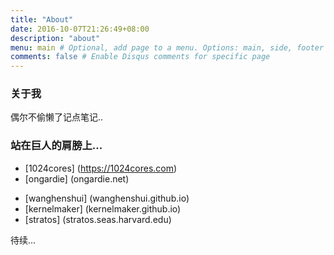 ```yaml
---
title: "About"
date: 2016-10-07T21:26:49+08:00
description: "about"
menu: main # Optional, add page to a menu. Options: main, side, footer
comments: false # Enable Disqus comments for specific page
---
```


### 关于我

偶尔不偷懒了记点笔记..

### 站在巨人的肩膀上...

- [1024cores] (https://1024cores.com)
- [ongardie] (ongardie.net)
<!--more-->
- [wanghenshui] (wanghenshui.github.io)
- [kernelmaker] (kernelmaker.github.io)
- [stratos] (stratos.seas.harvard.edu)

待续...
